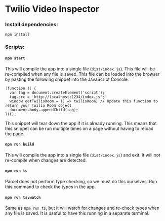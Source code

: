 # Twilio Video Inspector

### Install dependencies:

```
npm install
```

### Scripts:

#### `npm start`

This will compile the app into a single file (`dist/index.js`). This file will be re-compiled when any file is saved. This file can be loaded into the browser by pasting the following snippet into the JavaScript Console.

```
(function () {
  var tag = document.createElement('script');
  tag.src = 'http://localhost:1234/index.js';
  window.getTwilioRoom = () => twilioRoom; // Update this function to return your Twilio Room object
  document.body.appendChild(tag);
})();
```

This snippet will tear down the app if it is already running. This means that this snippet can be run multiple times on a page without having to reload the page.

#### `npm run build`

This will compile the app into a single file (`dist/index.js`) and exit. It will not re-compile when changes are detected.

#### `npm run ts`

Parcel does not perform type checking, so we must do this ourselves. Run this command to check the types in the app.

#### `npm run ts:watch`

Same as `npm run ts`, but it will watch for changes and re-check types when any file is saved. It is useful to have this running in a separate terminal.
